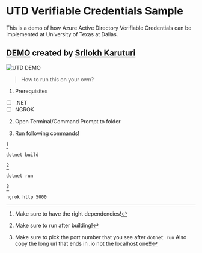 # UTD Verifiable Credentials Sample

This is a demo of how Azure Active Directory Verifiable Credentials can be implemented at University of Texas at Dallas.

## [DEMO](https://www.youtube.com/watch?v=b__h7_F2S50) created by [Srilokh Karuturi](https://www.linkedin.com/in/srilokh-karuturi/)

![UTD DEMO](https://na.idemia.com/wp-content/uploads/2021/05/Microsoft-Verified-Credentials.png)

> How to run this on your own?

1. Prerequisites
- [ ] .NET
- [ ] NGROK

2. Open Terminal/Command Prompt to folder

3. Run following commands!


[^1]
```
dotnet build

```
[^2]
```
dotnet run

```
[^3]
```
ngrok http 5000

```

[^1]:Make sure to have the right dependencies!
  
[^2]: Make sure to run after building!
  
[^3]: Make sure to pick the port number that you see after ```dotnet run``` Also copy the long url that ends in .io not the localhost one!!
  












